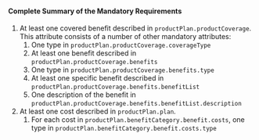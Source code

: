 #### Complete Summary of the Mandatory Requirements

1.  At least one covered benefit described in `productPlan.productCoverage`. This attribute consists of a number of other mandatory attributes:
    1.  One type in `productPlan.productCoverage.coverageType`
    1.  At least one benefit described in `productPlan.productCoverage.benefits`
    1.  One type in `productPlan.productCoverage.benefits.type`
    1.  At least one specific benefit described in `productPlan.productCoverage.benefits.benefitList`
    1.  One description of the benefit in `productPlan.productCoverage.benefits.benefitList.description`
1.  At least one cost described in `productPlan.plan`.
    1.  For each cost in `productPlan.benefitCategory.benefit.costs`, one type in `productPlan.benefitCategory.benefit.costs.type`